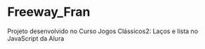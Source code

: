 # Freeway_Fran
Projeto desenvolvido no Curso Jogos Clássicos2: Laços e lista no JavaScript da Alura 
